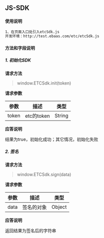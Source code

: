 ## JS-SDK

#### 使用说明
 ```bash
1、在页面入口处引入etcSdk.js
开发环境：http://test.ebaas.com/etc/etcSdk.js
 ```

#### 方法和字段说明

##### 1. 初始化SDK

**请求方法**
> window.ETCSdk.init(token)

**请求参数**

|    参数    |  描述   |   类型   |
|:--------:|:-----:|:------:|
| token | etc的token | String |


**应答说明**

结果为true，初始化成功；其它情况，初始化失败


##### 2. 签名

**请求方法**
> window.ETCSdk.sign(data)

**请求参数**

|    参数    |  描述   |   类型   |
|:--------:|:-----:|:------:|
| data | 签名的对象 | Object |


**应答说明**

返回结果为签名后的字符串



